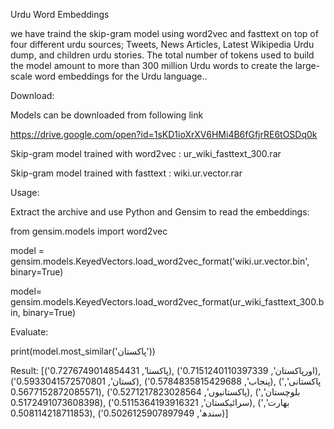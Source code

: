 Urdu Word Embeddings

 we have traind the skip-gram model using word2vec and fasttext on top of  four different urdu sources;
 Tweets, News Articles, Latest Wikipedia Urdu dump, and children urdu stories. The total number of tokens used to build the model amount to more than 300 million Urdu words to create the 
 large-scale word embeddings for the Urdu language..

Download:

Models can be downloaded from following link

https://drive.google.com/open?id=1sKD1ioXrXV6HMi4B6fGfjrRE6tOSDq0k

Skip-gram model trained with word2vec : ur_wiki_fasttext_300.rar

Skip-gram model trained with fasttext : wiki.ur.vector.rar

Usage:

Extract the archive and use Python and Gensim to read the embeddings:

from gensim.models import word2vec

model = gensim.models.KeyedVectors.load_word2vec_format('wiki.ur.vector.bin', binary=True)

model=  gensim.models.KeyedVectors.load_word2vec_format(ur_wiki_fasttext_300.bin, binary=True)

Evaluate:

print(model.most_similar('پاکستان'))

Result:
[('پاکستا', 0.7276749014854431), ('اورپاکستان', 0.7151240110397339), ('کستان', 0.5933041572570801), ('پنجاب', 0.5784835815429688), ('پاکستانی', 0.5677152872085571), ('پاکستانیوں', 0.5271217823028564), ('بلوچستان', 0.5172491073608398), ('سرائیکستان', 0.5115364193916321), ('بھارت', 0.508114218711853), ('سندھ', 0.5026125907897949)]
